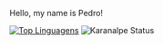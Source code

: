 Hello, my name is Pedro!

[![Top Linguagens](https://github-readme-stats.vercel.app/api/top-langs/?username=lyrapedro&hide=less,css&theme=dracula)](https://github.com/anuraghazra/github-readme-stats)
![Karanalpe Status](https://github-readme-stats.vercel.app/api?username=lyrapedro&langs_count=4&show_icons=true&theme=dracula)
